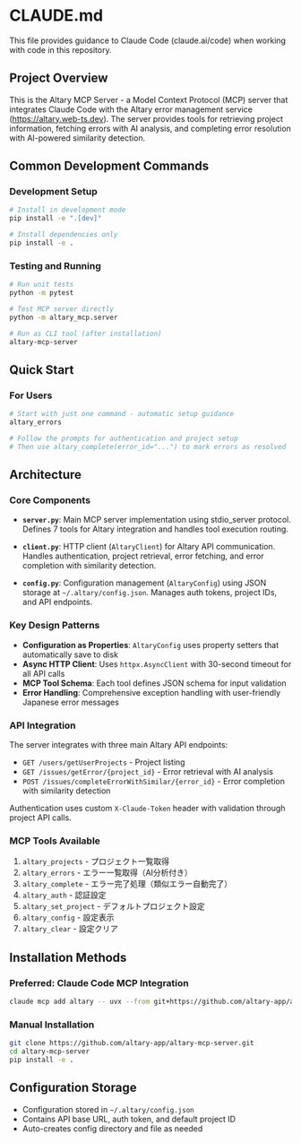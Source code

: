 # CLAUDE.md

This file provides guidance to Claude Code (claude.ai/code) when working with code in this repository.

## Project Overview

This is the Altary MCP Server - a Model Context Protocol (MCP) server that integrates Claude Code with the Altary error management service (https://altary.web-ts.dev). The server provides tools for retrieving project information, fetching errors with AI analysis, and completing error resolution with AI-powered similarity detection.

## Common Development Commands

### Development Setup
```bash
# Install in development mode
pip install -e ".[dev]"

# Install dependencies only
pip install -e .
```

### Testing and Running
```bash
# Run unit tests
python -m pytest

# Test MCP server directly
python -m altary_mcp.server

# Run as CLI tool (after installation)
altary-mcp-server
```

## Quick Start

### For Users
```bash
# Start with just one command - automatic setup guidance
altary_errors

# Follow the prompts for authentication and project setup
# Then use altary_complete(error_id="...") to mark errors as resolved
```

## Architecture

### Core Components

- **`server.py`**: Main MCP server implementation using stdio_server protocol. Defines 7 tools for Altary integration and handles tool execution routing.

- **`client.py`**: HTTP client (`AltaryClient`) for Altary API communication. Handles authentication, project retrieval, error fetching, and error completion with similarity detection.

- **`config.py`**: Configuration management (`AltaryConfig`) using JSON storage at `~/.altary/config.json`. Manages auth tokens, project IDs, and API endpoints.

### Key Design Patterns

- **Configuration as Properties**: `AltaryConfig` uses property setters that automatically save to disk
- **Async HTTP Client**: Uses `httpx.AsyncClient` with 30-second timeout for all API calls  
- **MCP Tool Schema**: Each tool defines JSON schema for input validation
- **Error Handling**: Comprehensive exception handling with user-friendly Japanese error messages

### API Integration

The server integrates with three main Altary API endpoints:
- `GET /users/getUserProjects` - Project listing
- `GET /issues/getError/{project_id}` - Error retrieval with AI analysis
- `POST /issues/completeErrorWithSimilar/{error_id}` - Error completion with similarity detection

Authentication uses custom `X-Claude-Token` header with validation through project API calls.

### MCP Tools Available

1. `altary_projects` - プロジェクト一覧取得
2. `altary_errors` - エラー一覧取得（AI分析付き）
3. `altary_complete` - エラー完了処理（類似エラー自動完了）
4. `altary_auth` - 認証設定
5. `altary_set_project` - デフォルトプロジェクト設定
6. `altary_config` - 設定表示
7. `altary_clear` - 設定クリア

## Installation Methods

### Preferred: Claude Code MCP Integration
```bash
claude mcp add altary -- uvx --from git+https://github.com/altary-app/altary-mcp-server altary-mcp-server
```

### Manual Installation
```bash
git clone https://github.com/altary-app/altary-mcp-server.git
cd altary-mcp-server
pip install -e .
```

## Configuration Storage

- Configuration stored in `~/.altary/config.json`
- Contains API base URL, auth token, and default project ID
- Auto-creates config directory and file as needed
